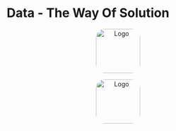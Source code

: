 # Data - The Way Of Solution
<p align="center">
  <img src=https://i.postimg.cc/Z5FPx5fm/data-analysis-icon-icons-com-52842.png" alt="Logo" width="100" style="border-radius: 20%;" />
</p>

<p align="center">
  <img src="https://img.shields.io/badge/LinkedIn-0077B5?style=for-the-badge&logo=linkedin&logoColor=white" alt="Logo" width="100" style="border-radius: 20%;" />
</p>

